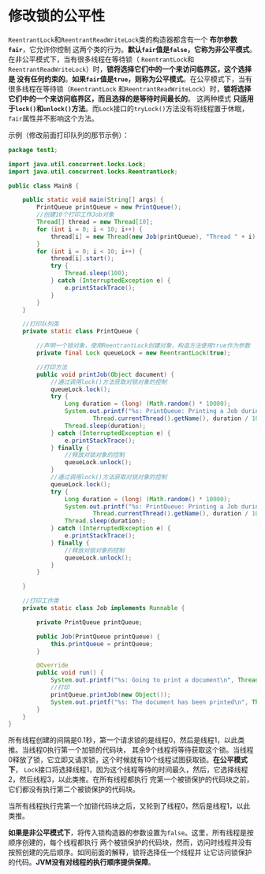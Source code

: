 修改锁的公平性
==================================================
`ReentrantLock`和`ReentrantReadWriteLock`类的构造器都含有一个 **布尔参数`fair`**，它允许你控制
这两个类的行为。**默认`fair`值是`false`，它称为非公平模式**。在非公平模式下，当有很多线程在等待锁（
`ReentrantLock`和`ReentrantReadWriteLock`）时，**锁将选择它们中的一个来访问临界区，这个选择是
没有任何约束的**。**如果`fair`值是`true`，则称为公平模式**。在公平模式下，当有很多线程在等待锁（`ReentrantLock`
和`ReentrantReadWriteLock`）时，**锁将选择它们中的一个来访问临界区，而且选择的是等待时间最长的**。
这两种模式 **只适用于`lock()`和`unlock()`方法**。而`Lock`接口的`tryLock()`方法没有将线程置于休眠，
`fair`属性并不影响这个方法。

示例（修改前面打印队列的那节示例）：
```java
package test1;

import java.util.concurrent.locks.Lock;
import java.util.concurrent.locks.ReentrantLock;

public class Main8 {

    public static void main(String[] args) {
        PrintQueue printQueue = new PrintQueue();
        //创建10个打印工作Job对象
        Thread[] thread = new Thread[10];
        for (int i = 0; i < 10; i++) {
            thread[i] = new Thread(new Job(printQueue), "Thread " + i);
        }
        for (int i = 0; i < 10; i++) {
            thread[i].start();
            try {
                Thread.sleep(100);
            } catch (InterruptedException e) {
                e.printStackTrace();
            }
        }
    }

    //打印队列类
    private static class PrintQueue {

        //声明一个锁对象，使用ReentrantLock创建对象，构造方法使用true作为参数
        private final Lock queueLock = new ReentrantLock(true);

        //打印方法
        public void printJob(Object document) {
            //通过调用lock()方法获取对锁对象的控制
            queueLock.lock();
            try {
                Long duration = (long) (Math.random() * 10000);
                System.out.printf("%s: PrintQueue: Printing a Job during %d seconds\n",
                        Thread.currentThread().getName(), duration / 1000);
                Thread.sleep(duration);
            } catch (InterruptedException e) {
                e.printStackTrace();
            } finally {
                //释放对锁对象的控制
                queueLock.unlock();
            }
            //通过调用lock()方法获取对锁对象的控制
            queueLock.lock();
            try {
                Long duration = (long) (Math.random() * 10000);
                System.out.printf("%s: PrintQueue: Printing a Job during %d seconds\n",
                        Thread.currentThread().getName(), duration / 1000);
                Thread.sleep(duration);
            } catch (InterruptedException e) {
                e.printStackTrace();
            } finally {
                //释放对锁对象的控制
                queueLock.unlock();
            }
        }

    }

    //打印工作类
    private static class Job implements Runnable {

        private PrintQueue printQueue;

        public Job(PrintQueue printQueue) {
            this.printQueue = printQueue;
        }

        @Override
        public void run() {
            System.out.printf("%s: Going to print a document\n", Thread.currentThread().getName());
            //打印
            printQueue.printJob(new Object());
            System.out.printf("%s: The document has been printed\n", Thread.currentThread().getName());
        }
    }
}
```
所有线程创建的间隔是0.1秒，第一个请求锁的是线程0，然后是线程1，以此类推。当线程0执行第一个加锁的代码块，
其余9个线程将等待获取这个锁。当线程0释放了锁，它立即又请求锁，这个时候就有10个线程试图获取锁。**在公平模式下**，
`Lock`接口将选择线程1，因为这个线程等待的时间最久，然后，它选择线程2，然后线程3，以此类推。在所有线程都执行
完第一个被锁保护的代码块之前，它们都没有执行第二个被锁保护的代码块。

当所有线程执行完第一个加锁代码块之后，又轮到了线程0，然后是线程1，以此类推。

**如果是非公平模式下**，将传入锁构造器的参数设置为`false`。这里，所有线程是按顺序创建的，每个线程都执行
两个被锁保护的代码块，然而，访问时线程并没有按照创建的先后顺序。如同前面的解释，锁将选择任一个线程并
让它访问锁保护的代码。**JVM没有对线程的执行顺序提供保障**。
